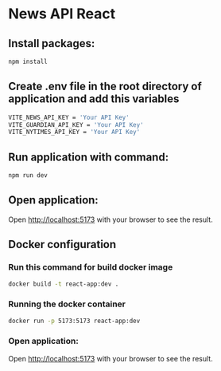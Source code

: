 # News API React

## Install packages:

```bash
npm install
```

## Create .env file in the root directory of application and add this variables

```bash
VITE_NEWS_API_KEY = 'Your API Key'
VITE_GUARDIAN_API_KEY = 'Your API Key'
VITE_NYTIMES_API_KEY = 'Your API Key'
```

## Run application with command:

```bash
npm run dev
```

## Open application:

Open [http://localhost:5173](http://localhost:3000) with your browser to see the result.

## Docker configuration

### Run this command for build docker image

```bash
docker build -t react-app:dev .
```

### Running the docker container

```bash
docker run -p 5173:5173 react-app:dev
```

### Open application:

Open [http://localhost:5173](http://localhost:4173) with your browser to see the result.

